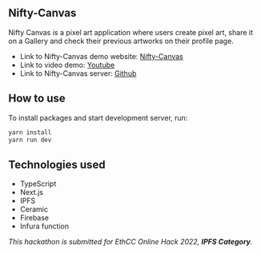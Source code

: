 <!-- - Link to video demo: [Loom](https://www.loom.com/share/d79633973fd6461689004619d9056bc8) -->
<!-- - Link to Envfy server: [GitHub](https://github.com/kelvinpraises/envfy-server) -->
<!-- - Link to Envfy demo website: [Envfy Protocol](https://envfy.vercel.app/) -->
## Nifty-Canvas
Nifty Canvas is a pixel art application where users create pixel art, share it on a Gallery and check their previous artworks on their profile page.

- Link to Nifty-Canvas demo website: [Nifty-Canvas](https://nifty-canvas.vercel.app/)
- Link to video demo: [Youtube](https://youtu.be/1xe2FiUtC7A)
- Link to Nifty-Canvas server: [Github]()


## How to use
To install packages and start development server, run:

```sh
yarn install
yarn run dev
```

## Technologies used
- TypeScript
- Next.js
- IPFS
- Ceramic
- Firebase
- Infura function


*This hackathon is submitted for EthCC Online Hack 2022, **IPFS Category**.*
